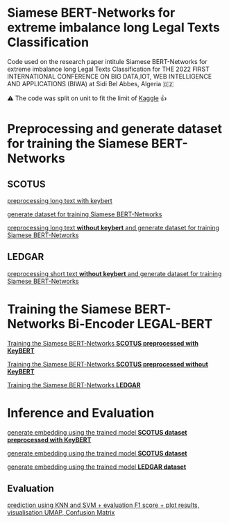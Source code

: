 # Siamese BERT-Networks for extreme imbalance long Legal Texts Classification
Code used on the research paper intitule Siamese BERT-Networks for extreme imbalance long Legal Texts Classification for THE 2022 FIRST INTERNATIONAL CONFERENCE ON BIG DATA,IOT, WEB INTELLIGENCE AND APPLICATIONS (BIWA) at Sidi Bel Abbes, Algeria :algeria:

:warning: The code was split on unit to fit the limit of [Kaggle](https://www.kaggle.com/) 👍
# Preprocessing and generate dataset for training the Siamese BERT-Networks
## SCOTUS 
[preprocessing long text with keybert](https://github.com/hatemamine/Siamese_BERT_LegalTexts_Classification/blob/main/scotuslexglue-preprocesslongtextwithkeybert.ipynb)

[generate dataset for training Siamese BERT-Networks](https://github.com/hatemamine/Siamese_BERT_LegalTexts_Classification/blob/main/lexgluescotusgeneratedatasetfortrainingsiamesebert.ipynb)

[preprocessing long text **without keybert** and generate dataset for training Siamese BERT-Networks](https://github.com/hatemamine/Siamese_BERT_LegalTexts_Classification/blob/main/nokeybertlexgluescotusgeneratdatasetfortrainingsia.ipynb)

## LEDGAR
[preprocessing short text **without keybert** and generate dataset for training Siamese BERT-Networks](https://github.com/hatemamine/Siamese_BERT_LegalTexts_Classification/blob/main/ledgarlexglue-preprocess-and-generate-dataset.ipynb)

# Training the Siamese BERT-Networks **Bi-Encoder LEGAL-BERT**
[Training the Siamese BERT-Networks **SCOTUS preprocessed with KeyBERT**](https://github.com/hatemamine/Siamese_BERT_LegalTexts_Classification/blob/main/scotuslexgluesiamesebert-training.ipynb)

[Training the Siamese BERT-Networks **SCOTUS preprocessed without KeyBERT**](https://github.com/hatemamine/Siamese_BERT_LegalTexts_Classification/blob/main/nokeybertscotuslexgluesiamesebert-training.ipynb)

[Training the Siamese BERT-Networks **LEDGAR**](https://github.com/hatemamine/Siamese_BERT_LegalTexts_Classification/blob/main/ledgarlexgluesiamesebert-training.ipynb)

# Inference and Evaluation
[generate embedding using the trained model **SCOTUS dataset preprocessed with KeyBERT**](https://github.com/hatemamine/Siamese_BERT_LegalTexts_Classification/blob/main/scotus-generate-embeddings.ipynb)

[generate embedding using the trained model **SCOTUS dataset**](https://github.com/hatemamine/Siamese_BERT_LegalTexts_Classification/blob/main/nokeybertscotus-generate-embeddings.ipynb)

[generate embedding using the trained model **LEDGAR dataset**](https://github.com/hatemamine/Siamese_BERT_LegalTexts_Classification/blob/main/ledgar-generate-embeddings.ipynb)

## Evaluation
[prediction using KNN and SVM + evaluation F1 score + plot results, visualisation UMAP, Confusion Matrix](https://github.com/hatemamine/Siamese_BERT_LegalTexts_Classification/blob/main/scotus-inference-and-evaluation.ipynb)






